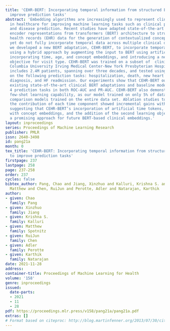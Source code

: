 ```yaml
---
title: 'CEHR-BERT: Incorporating temporal information from structured EHR data to
  improve prediction tasks'
abstract: 'Embedding algorithms are increasingly used to represent clinical concepts
  in healthcare for improving machine learning tasks such as clinical phenotyping
  and disease prediction. Recent studies have adapted state-of-the-art bidirectional
  encoder representations from transformers (BERT) architecture to structured electronic
  health records (EHR) data for the generation of contextualized concept embeddings,
  yet do not fully incorporate temporal data across multiple clinical domains. Therefore
  we developed a new BERT adaptation, CEHR-BERT, to incorporate temporal information
  using a hybrid approach by augmenting the input to BERT using artificial time tokens,
  incorporating time, age, and concept embeddings, and introducing a new second learning
  objective for visit type. CEHR-BERT was trained on a subset of  clinical data from
  Columbia University Irving Medical Center-New York Presbyterian Hospital, which
  includes 2.4M patients, spanning over three decades, and tested using 4-fold evaluation
  on the following prediction tasks: hospitalization, death, new heart failure (HF)
  diagnosis, and HF readmission. Our experiments show that CEHR-BERT outperformed
  existing state-of-the-art clinical BERT adaptations and baseline models across all
  4 prediction tasks in both ROC-AUC and PR-AUC. CEHR-BERT also demonstrated strong
  few-shot learning capability, as our model trained on only 5% of data outperformed
  comparison models trained on the entire data set. Ablation studies to better understand
  the contribution of each time component showed incremental gains with every element,
  suggesting that CEHR-BERT’s incorporation of artificial time tokens,  time/age embeddings
  with concept embeddings, and the addition of the second learning objective represents
  a promising approach for future BERT-based clinical embeddings.'
layout: inproceedings
series: Proceedings of Machine Learning Research
publisher: PMLR
issn: 2640-3498
id: pang21a
month: 0
tex_title: 'CEHR-BERT: Incorporating temporal information from structured EHR data
  to improve prediction tasks'
firstpage: 237
lastpage: 258
page: 237-258
order: 237
cycles: false
bibtex_author: Pang, Chao and Jiang, Xinzhuo and Kalluri, Krishna S. and Spotnitz,
  Matthew and Chen, RuiJun and Perotte, Adler and Natarajan, Karthik
author:
- given: Chao
  family: Pang
- given: Xinzhuo
  family: Jiang
- given: Krishna S.
  family: Kalluri
- given: Matthew
  family: Spotnitz
- given: RuiJun
  family: Chen
- given: Adler
  family: Perotte
- given: Karthik
  family: Natarajan
date: 2021-11-28
address:
container-title: Proceedings of Machine Learning for Health
volume: '158'
genre: inproceedings
issued:
  date-parts:
  - 2021
  - 11
  - 28
pdf: https://proceedings.mlr.press/v158/pang21a/pang21a.pdf
extras: []
# Format based on citeproc: http://blog.martinfenner.org/2013/07/30/citeproc-yaml-for-bibliographies/
---
```

